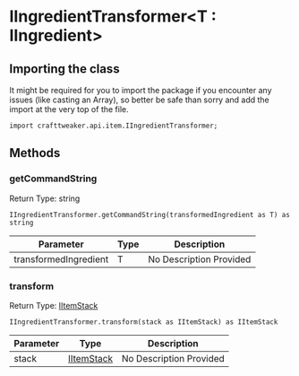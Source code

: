 # IIngredientTransformer&LT;T : IIngredient&GT;

## Importing the class

It might be required for you to import the package if you encounter any issues (like casting an Array), so better be safe than sorry and add the import at the very top of the file.
```zenscript
import crafttweaker.api.item.IIngredientTransformer;
```


## Methods

### getCommandString

Return Type: string

```zenscript
IIngredientTransformer.getCommandString(transformedIngredient as T) as string
```

| Parameter | Type | Description |
|-----------|------|-------------|
| transformedIngredient | T | No Description Provided |


### transform

Return Type: [IItemStack](/vanilla/api/items/IItemStack)

```zenscript
IIngredientTransformer.transform(stack as IItemStack) as IItemStack
```

| Parameter | Type | Description |
|-----------|------|-------------|
| stack | [IItemStack](/vanilla/api/items/IItemStack) | No Description Provided |



